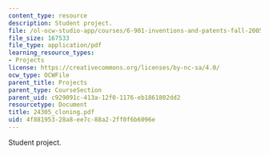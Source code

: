 ```yaml
---
content_type: resource
description: Student project.
file: /ol-ocw-studio-app/courses/6-901-inventions-and-patents-fall-2005/4f88195328a8ee7c88a22ff0f6b6096e_24305_cloning.pdf
file_size: 167533
file_type: application/pdf
learning_resource_types:
- Projects
license: https://creativecommons.org/licenses/by-nc-sa/4.0/
ocw_type: OCWFile
parent_title: Projects
parent_type: CourseSection
parent_uid: c929091c-413a-12f0-1176-eb1861802dd2
resourcetype: Document
title: 24305_cloning.pdf
uid: 4f881953-28a8-ee7c-88a2-2ff0f6b6096e
---
```

Student project.